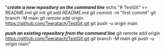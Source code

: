 "***create a new repository on the command line***
echo "# TestGit" >> README.md
git init
git add README.md
git commit -m "first commit"
git branch -M main
git remote add origin https://github.com/Teeratach/TestGit.git
git push -u origin main


***push an existing repository from the command line***
git remote add origin https://github.com/Teeratach/TestGit.git
git branch -M main
git push -u origin main"